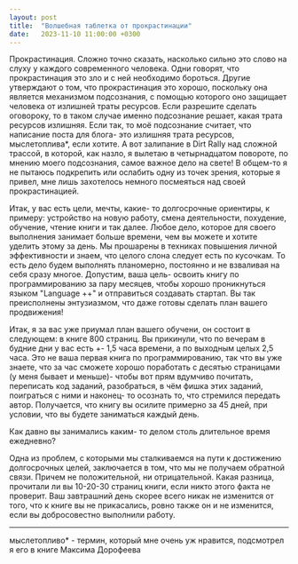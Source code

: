 ```yaml
---
layout: post
title:  "Волшебная таблетка от прокрастинации"
date:   2023-11-10 11:00:00 +0300
---
```


Прокрастинация. Сложно точно сказать, насколько сильно это слово на слуху у
каждого современного человека. Одни говорят, что прокрастинация это зло и с ней
необходимо бороться. Другие утверждают о том, что прокрастинация это хорошо,
поскольку она является механизмом подсознания, с помощью которого оно защищает
человека от излишней траты ресурсов. Если разрешите сделать оговороку, то в
таком случае именно подсознание решает, какая трата ресурсов излишняя. Если так,
то моё подсознание считает, что написание поста для блога- это излишняя трата
ресурсов, мыслетоплива*, если хотите. А вот залипание в Dirt Rally над сложной
трассой, в которой, как назло, я вылетаю в четырнадцатом повороте, по мнению
моего подсознания, самое важное дело на свете! В общем-то я не пытаюсь
подкрепить или ослабить одну из точек зрения, которые я привел, мне лишь
захотелось немного посмеяться над своей прокрастинацией.

Итак, у вас есть цели, мечты, какие- то долгосрочные ориентиры, к примеру:
устройство на новую работу, смена деятельности, похудение, обучение, чтение
книги и так далее. Любое дело, которое для своего выполнения занимает больше
времени, чем вы можете и хотите уделить этому за день. Мы прошарены в техниках
повышения личной эффективности и знаем, что целого слона следует есть по
кусочкам. То есть дело будем выполнять планомерно, постоянно и не взваливая на
себя сразу многое. Допустим, ваша цель- освоить книгу по программированию за
пару месяцев, чтобы хорошо проникнуться языком "Language ++" и отправиться
создавать стартап. Вы так преисполнены энтузиазмом, что даже готовы сделать план
вашего продвижения!

Итак, я за вас уже приумал план вашего обучени, он состоит в следующем: в книге
800 страниц. Вы прикинули, что по вечерам в будние дни у вас есть +- 1,5 часа
времени, а по выходным целых 2,5 часа. Это не ваша первая книга по
программированию, так что вы уже знаете, что за час сможете хорошо поработать с
десятью страницами (у меня бывает и меньше)- чтобы вот прям вдумчиво почитать,
переписать код заданий, разобраться, в чём фишка этих заданий, поиграться с ними
и наконец- то осознать то, что стремился передать автор. Получается, что книгу
вы осилите примерно за 45 дней, при условии, что вы будете заниматься каждый
день.

Как давно вы занимались каким- то делом столь длительное время ежедневно?

Одна из проблем, с которыми мы сталкиваемся на пути к достижению долгосрочных
целей, заключается в том, что мы не получаем обратной связи. Причем не
положительной, ни отрицательной. Какая разница, прочитали ли вы 10-20-30 страниц
книги, если никто этого факта не проверит. Ваш завтрашний день скорее всего
никак не изменится от того, что к книге вы не прикасались, ровно также он и не
изменится, если вы добросовестно выполнили работу.


***

мыслетопливо* - термин, который мне очень уж нравится, подсмотрел я его в книге
Максима Дорофеева
